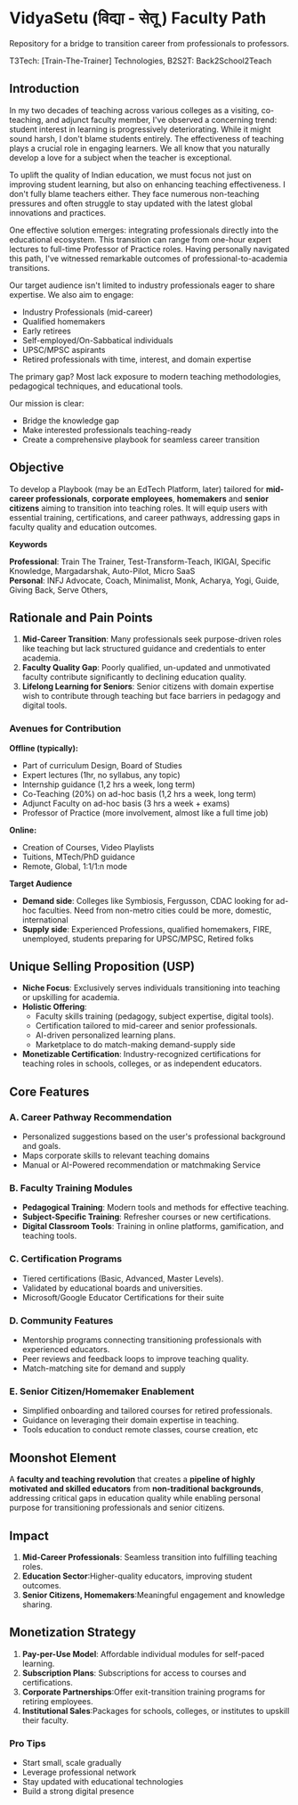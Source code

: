 # VidyaSetu (विद्या - सेतू )  Faculty Path

Repository for a bridge to transition career from professionals to professors.  

T3Tech: \[Train-The-Trainer\] Technologies, B2S2T: Back2School2Teach

## **Introduction**

In my two decades of teaching across various colleges as a visiting, co-teaching, and adjunct faculty member, I've observed a concerning trend: student interest in learning is progressively deteriorating. While it might sound harsh, I don't blame students entirely. The effectiveness of teaching plays a crucial role in engaging learners. We all know that you naturally develop a love for a subject when the teacher is exceptional.

To uplift the quality of Indian education, we must focus not just on improving student learning, but also on enhancing teaching effectiveness. I don't fully blame teachers either. They face numerous non-teaching pressures and often struggle to stay updated with the latest global innovations and practices.

One effective solution emerges: integrating professionals directly into the educational ecosystem. This transition can range from one-hour expert lectures to full-time Professor of Practice roles. Having personally navigated this path, I've witnessed remarkable outcomes of professional-to-academia transitions.

Our target audience isn't limited to industry professionals eager to share expertise. We also aim to engage:

* Industry Professionals (mid-career)  
* Qualified homemakers  
* Early retirees  
* Self-employed/On-Sabbatical individuals  
* UPSC/MPSC aspirants  
* Retired professionals with time, interest, and domain expertise

The primary gap? Most lack exposure to modern teaching methodologies, pedagogical techniques, and educational tools.

Our mission is clear:

* Bridge the knowledge gap  
* Make interested professionals teaching-ready  
* Create a comprehensive playbook for seamless career transition

## **Objective**

To develop a Playbook (may be an EdTech Platform, later) tailored for **mid-career professionals**, **corporate employees**, **homemakers** and **senior citizens** aiming to transition into teaching roles. It will equip users with essential training, certifications, and career pathways, addressing gaps in faculty quality and education outcomes.

**Keywords**

**Professional**: Train The Trainer, Test-Transform-Teach, IKIGAI, Specific Knowledge, Margadarshak, Auto-Pilot, Micro SaaS  
**Personal**: INFJ Advocate, Coach, Minimalist, Monk, Acharya, Yogi, Guide, Giving Back, Serve Others,

## **Rationale and Pain Points**

1. **Mid-Career Transition**: Many professionals seek purpose-driven roles like teaching but lack structured guidance and credentials to enter academia.  
2. **Faculty Quality Gap**: Poorly qualified, un-updated and unmotivated faculty contribute significantly to declining education quality.  
3. **Lifelong Learning for Seniors**: Senior citizens with domain expertise wish to contribute through teaching but face barriers in pedagogy and digital tools.

### **Avenues for Contribution**

**Offline (typically):**

- Part of curriculum Design, Board of Studies  
- Expert lectures (1hr, no syllabus, any topic)  
- Internship guidance (1,2 hrs a week, long term)  
- Co-Teaching (20%) on ad-hoc basis (1,2 hrs a week, long term)  
- Adjunct Faculty on ad-hoc basis (3 hrs a week \+ exams)  
- Professor of Practice (more involvement, almost like a full time job)

**Online:**

- Creation of Courses, Video Playlists  
- Tuitions, MTech/PhD guidance  
- Remote, Global, 1:1/1:n mode

**Target Audience**

- **Demand side**: Colleges like Symbiosis, Fergusson, CDAC looking for ad-hoc faculties. Need from non-metro cities could be more, domestic, international  
- **Supply side**: Experienced Professions, qualified homemakers, FIRE, unemployed, students preparing for UPSC/MPSC, Retired folks

## **Unique Selling Proposition (USP)**

* **Niche Focus**: Exclusively serves individuals transitioning into teaching or upskilling for academia.  
* **Holistic Offering**:  
  * Faculty skills training (pedagogy, subject expertise, digital tools).  
  * Certification tailored to mid-career and senior professionals.  
  * AI-driven personalized learning plans.  
  * Marketplace to do match-making demand-supply side  
* **Monetizable Certification**: Industry-recognized certifications for teaching roles in schools, colleges, or as independent educators.

## **Core Features**

### **A. Career Pathway Recommendation**

* Personalized suggestions based on the user's professional background and goals.  
* Maps corporate skills to relevant teaching domains  
* Manual or AI-Powered recommendation or matchmaking Service

### **B. Faculty Training Modules**

* **Pedagogical Training**: Modern tools and methods for effective teaching.  
* **Subject-Specific Training**: Refresher courses or new certifications.  
* **Digital Classroom Tools**: Training in online platforms, gamification, and teaching tools.

### **C. Certification Programs**

* Tiered certifications (Basic, Advanced, Master Levels).  
* Validated by educational boards and universities.  
* Microsoft/Google Educator Certifications for their suite

### **D. Community Features**

* Mentorship programs connecting transitioning professionals with experienced educators.  
* Peer reviews and feedback loops to improve teaching quality.  
* Match-matching site for demand and supply

### **E. Senior Citizen/Homemaker Enablement**

* Simplified onboarding and tailored courses for retired professionals.  
* Guidance on leveraging their domain expertise in teaching.  
* Tools education to conduct remote classes, course creation, etc

## **Moonshot Element**

A **faculty and teaching revolution** that creates a **pipeline of highly motivated and skilled educators** from **non-traditional backgrounds**, addressing critical gaps in education quality while enabling personal purpose for transitioning professionals and senior citizens.

## **Impact**

1. **Mid-Career Professionals**: Seamless transition into fulfilling teaching roles.  
2. **Education Sector**:Higher-quality educators, improving student outcomes.  
3. **Senior Citizens, Homemakers**:Meaningful engagement and knowledge sharing.


## **Monetization Strategy**

1. **Pay-per-Use Model**: Affordable individual modules for self-paced learning.  
2. **Subscription Plans**: Subscriptions for access to courses and certifications.  
3. **Corporate Partnerships**:Offer exit-transition training programs for retiring employees.  
4. **Institutional Sales**:Packages for schools, colleges, or institutes to upskill their faculty.

### Pro Tips

* Start small, scale gradually  
* Leverage professional network  
* Stay updated with educational technologies  
* Build a strong digital presence


